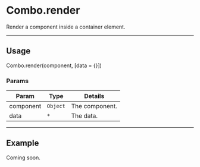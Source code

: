 # Combo.render

Render a component inside a container element.

----------------------------------------------------------------------

## Usage

Combo.render(component, [data = {}])

### Params

| Param           | Type          | Details                       |
| --------------- | ------------- | ----------------------------- |
| component       | `Object`      | The component.                |
| data            | `*`           | The data.                     |

----------------------------------------------------------------------

## Example

Coming soon.

